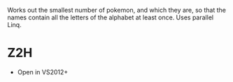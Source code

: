 Works out the smallest number of pokemon, and which they are, so that the names contain all the letters of the alphabet at least once. Uses parallel Linq.

# Z2H
- Open in VS2012+
